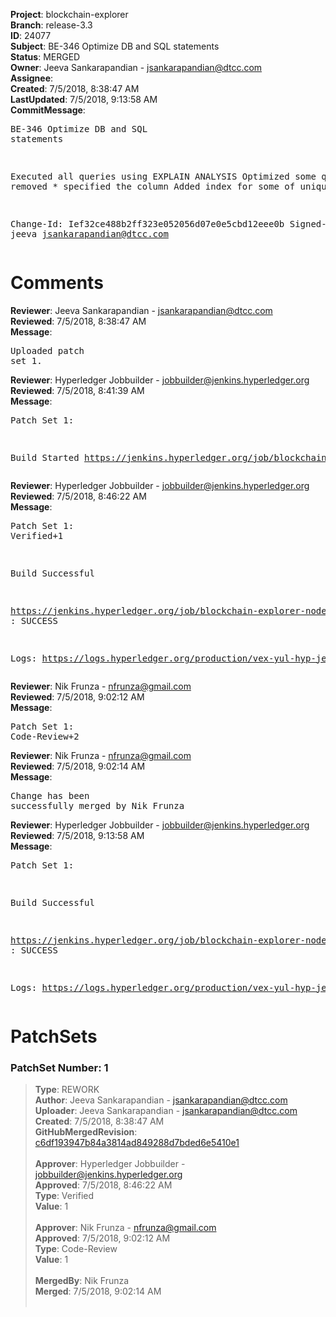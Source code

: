 <strong>Project</strong>: blockchain-explorer<br><strong>Branch</strong>: release-3.3<br><strong>ID</strong>: 24077<br><strong>Subject</strong>: BE-346 Optimize DB and SQL statements<br><strong>Status</strong>: MERGED<br><strong>Owner</strong>: Jeeva Sankarapandian - jsankarapandian@dtcc.com<br><strong>Assignee</strong>:<br><strong>Created</strong>: 7/5/2018, 8:38:47 AM<br><strong>LastUpdated</strong>: 7/5/2018, 9:13:58 AM<br><strong>CommitMessage</strong>:<br><pre>BE-346 Optimize DB and SQL statements

Executed all queries using EXPLAIN ANALYSIS
Optimized some query and removed * specified the column
Added index for some of unique column

Change-Id: Ief32ce488b2ff323e052056d07e0e5cbd12eee0b
Signed-off-by: jeeva <jsankarapandian@dtcc.com>
</pre><h1>Comments</h1><strong>Reviewer</strong>: Jeeva Sankarapandian - jsankarapandian@dtcc.com<br><strong>Reviewed</strong>: 7/5/2018, 8:38:47 AM<br><strong>Message</strong>: <pre>Uploaded patch set 1.</pre><strong>Reviewer</strong>: Hyperledger Jobbuilder - jobbuilder@jenkins.hyperledger.org<br><strong>Reviewed</strong>: 7/5/2018, 8:41:39 AM<br><strong>Message</strong>: <pre>Patch Set 1:

Build Started https://jenkins.hyperledger.org/job/blockchain-explorer-node6-verify-x86_64/259/</pre><strong>Reviewer</strong>: Hyperledger Jobbuilder - jobbuilder@jenkins.hyperledger.org<br><strong>Reviewed</strong>: 7/5/2018, 8:46:22 AM<br><strong>Message</strong>: <pre>Patch Set 1: Verified+1

Build Successful 

https://jenkins.hyperledger.org/job/blockchain-explorer-node6-verify-x86_64/259/ : SUCCESS

Logs: https://logs.hyperledger.org/production/vex-yul-hyp-jenkins-3/blockchain-explorer-node6-verify-x86_64/259</pre><strong>Reviewer</strong>: Nik Frunza - nfrunza@gmail.com<br><strong>Reviewed</strong>: 7/5/2018, 9:02:12 AM<br><strong>Message</strong>: <pre>Patch Set 1: Code-Review+2</pre><strong>Reviewer</strong>: Nik Frunza - nfrunza@gmail.com<br><strong>Reviewed</strong>: 7/5/2018, 9:02:14 AM<br><strong>Message</strong>: <pre>Change has been successfully merged by Nik Frunza</pre><strong>Reviewer</strong>: Hyperledger Jobbuilder - jobbuilder@jenkins.hyperledger.org<br><strong>Reviewed</strong>: 7/5/2018, 9:13:58 AM<br><strong>Message</strong>: <pre>Patch Set 1:

Build Successful 

https://jenkins.hyperledger.org/job/blockchain-explorer-node6-merge-x86_64/138/ : SUCCESS

Logs: https://logs.hyperledger.org/production/vex-yul-hyp-jenkins-3/blockchain-explorer-node6-merge-x86_64/138</pre><h1>PatchSets</h1><h3>PatchSet Number: 1</h3><blockquote><strong>Type</strong>: REWORK<br><strong>Author</strong>: Jeeva Sankarapandian - jsankarapandian@dtcc.com<br><strong>Uploader</strong>: Jeeva Sankarapandian - jsankarapandian@dtcc.com<br><strong>Created</strong>: 7/5/2018, 8:38:47 AM<br><strong>GitHubMergedRevision</strong>: [c6df193947b84a3814ad849288d7bded6e5410e1](https://github.com/hyperledger/blockchain-explorer/commit/c6df193947b84a3814ad849288d7bded6e5410e1)<br><br><strong>Approver</strong>: Hyperledger Jobbuilder - jobbuilder@jenkins.hyperledger.org<br><strong>Approved</strong>: 7/5/2018, 8:46:22 AM<br><strong>Type</strong>: Verified<br><strong>Value</strong>: 1<br><br><strong>Approver</strong>: Nik Frunza - nfrunza@gmail.com<br><strong>Approved</strong>: 7/5/2018, 9:02:12 AM<br><strong>Type</strong>: Code-Review<br><strong>Value</strong>: 1<br><br><strong>MergedBy</strong>: Nik Frunza<br><strong>Merged</strong>: 7/5/2018, 9:02:14 AM<br><br></blockquote>